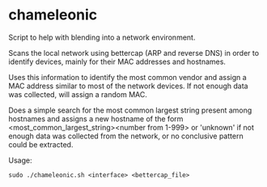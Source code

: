 # chameleonic
Script to help with blending into a network environment.

Scans the local network using bettercap (ARP and reverse DNS) in order to identify devices, mainly for their MAC addresses and hostnames. 

Uses this information to identify the most common vendor and assign a MAC address similar to most of the network devices. If not enough data was collected, will assign a random MAC.

Does a simple search for the most common largest string present among hostnames and assigns a new hostname of the form <most_common_largest_string><number from 1-999> or 'unknown' if not enough data was collected from the network, or no conclusive pattern could be extracted.

Usage:

```
sudo ./chameleonic.sh <interface> <bettercap_file>
```
